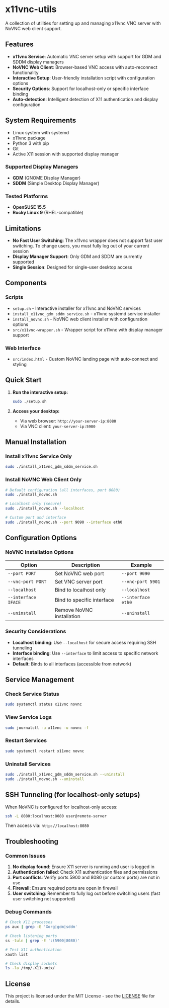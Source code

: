 # x11vnc-utils

A collection of utilities for setting up and managing x11vnc VNC server with NoVNC web client support.

## Features

- **x11vnc Service**: Automatic VNC server setup with support for GDM and SDDM display managers
- **NoVNC Web Client**: Browser-based VNC access with auto-reconnect functionality
- **Interactive Setup**: User-friendly installation script with configuration options
- **Security Options**: Support for localhost-only or specific interface binding
- **Auto-detection**: Intelligent detection of X11 authentication and display configuration

## System Requirements

- Linux system with systemd
- x11vnc package
- Python 3 with pip
- Git
- Active X11 session with supported display manager

### Supported Display Managers
- **GDM** (GNOME Display Manager)
- **SDDM** (Simple Desktop Display Manager)

### Tested Platforms
- **OpenSUSE 15.5**
- **Rocky Linux 9** (RHEL-compatible)

## Limitations

- **No Fast User Switching**: The x11vnc wrapper does not support fast user switching. To change users, you must fully log out of your current session
- **Display Manager Support**: Only GDM and SDDM are currently supported
- **Single Session**: Designed for single-user desktop access

## Components

### Scripts

- `setup.sh` - Interactive installer for x11vnc and NoVNC services
- `install_x11vnc_gdm_sddm_service.sh` - x11vnc systemd service installer
- `install_novnc.sh` - NoVNC web client installer with configuration options
- `src/x11vnc-wrapper.sh` - Wrapper script for x11vnc with display manager support

### Web Interface

- `src/index.html` - Custom NoVNC landing page with auto-connect and styling

## Quick Start

1. **Run the interactive setup:**
   ```bash
   sudo ./setup.sh
   ```

2. **Access your desktop:**
   - Via web browser: `http://your-server-ip:8080`
   - Via VNC client: `your-server-ip:5900`

## Manual Installation

### Install x11vnc Service Only
```bash
sudo ./install_x11vnc_gdm_sddm_service.sh
```

### Install NoVNC Web Client Only
```bash
# Default configuration (all interfaces, port 8080)
sudo ./install_novnc.sh

# Localhost only (secure)
sudo ./install_novnc.sh --localhost

# Custom port and interface
sudo ./install_novnc.sh --port 9090 --interface eth0
```

## Configuration Options

### NoVNC Installation Options

| Option | Description | Example |
|--------|-------------|---------|
| `--port PORT` | Set NoVNC web port | `--port 9090` |
| `--vnc-port PORT` | Set VNC server port | `--vnc-port 5901` |
| `--localhost` | Bind to localhost only | `--localhost` |
| `--interface IFACE` | Bind to specific interface | `--interface eth0` |
| `--uninstall` | Remove NoVNC installation | `--uninstall` |

### Security Considerations

- **Localhost binding**: Use `--localhost` for secure access requiring SSH tunneling
- **Interface binding**: Use `--interface` to limit access to specific network interfaces
- **Default**: Binds to all interfaces (accessible from network)

## Service Management

### Check Service Status
```bash
sudo systemctl status x11vnc novnc
```

### View Service Logs
```bash
sudo journalctl -u x11vnc -u novnc -f
```

### Restart Services
```bash
sudo systemctl restart x11vnc novnc
```

### Uninstall Services
```bash
sudo ./install_x11vnc_gdm_sddm_service.sh --uninstall
sudo ./install_novnc.sh --uninstall
```

## SSH Tunneling (for localhost-only setups)

When NoVNC is configured for localhost-only access:

```bash
ssh -L 8080:localhost:8080 user@remote-server
```

Then access via: `http://localhost:8080`

## Troubleshooting

### Common Issues

1. **No display found**: Ensure X11 server is running and user is logged in
2. **Authentication failed**: Check X11 authentication files and permissions
3. **Port conflicts**: Verify ports 5900 and 8080 (or custom ports) are not in use
4. **Firewall**: Ensure required ports are open in firewall
5. **User switching**: Remember to fully log out before switching users (fast user switching not supported)

### Debug Commands

```bash
# Check X11 processes
ps aux | grep -E 'Xorg|gdm|sddm'

# Check listening ports
ss -tuln | grep -E ':(5900|8080)'

# Test X11 authentication
xauth list

# Check display sockets
ls -la /tmp/.X11-unix/
```

## License

This project is licensed under the MIT License - see the [LICENSE](LICENSE) file for details.